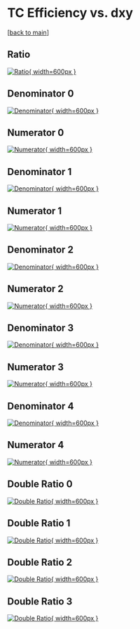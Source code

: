 # TC Efficiency vs. dxy

[[back to main](./)]



## Ratio

[![Ratio](../mtv/var/TC_xtr_13_-1_eff_dxy.png){ width=600px }](../mtv/var/TC_xtr_13_-1_eff_dxy.pdf)

## Denominator 0

[![Denominator](../mtv/den/TC_xtr_13_-1_eff_dxy_den0.png){ width=600px }](../mtv/den/TC_xtr_13_-1_eff_dxy_den0.pdf)

## Numerator 0

[![Numerator](../mtv/num/TC_xtr_13_-1_eff_dxy_num0.png){ width=600px }](../mtv/num/TC_xtr_13_-1_eff_dxy_num0.pdf)

## Denominator 1

[![Denominator](../mtv/den/TC_xtr_13_-1_eff_dxy_den1.png){ width=600px }](../mtv/den/TC_xtr_13_-1_eff_dxy_den1.pdf)

## Numerator 1

[![Numerator](../mtv/num/TC_xtr_13_-1_eff_dxy_num1.png){ width=600px }](../mtv/num/TC_xtr_13_-1_eff_dxy_num1.pdf)

## Denominator 2

[![Denominator](../mtv/den/TC_xtr_13_-1_eff_dxy_den2.png){ width=600px }](../mtv/den/TC_xtr_13_-1_eff_dxy_den2.pdf)

## Numerator 2

[![Numerator](../mtv/num/TC_xtr_13_-1_eff_dxy_num2.png){ width=600px }](../mtv/num/TC_xtr_13_-1_eff_dxy_num2.pdf)

## Denominator 3

[![Denominator](../mtv/den/TC_xtr_13_-1_eff_dxy_den3.png){ width=600px }](../mtv/den/TC_xtr_13_-1_eff_dxy_den3.pdf)

## Numerator 3

[![Numerator](../mtv/num/TC_xtr_13_-1_eff_dxy_num3.png){ width=600px }](../mtv/num/TC_xtr_13_-1_eff_dxy_num3.pdf)

## Denominator 4

[![Denominator](../mtv/den/TC_xtr_13_-1_eff_dxy_den4.png){ width=600px }](../mtv/den/TC_xtr_13_-1_eff_dxy_den4.pdf)

## Numerator 4

[![Numerator](../mtv/num/TC_xtr_13_-1_eff_dxy_num4.png){ width=600px }](../mtv/num/TC_xtr_13_-1_eff_dxy_num4.pdf)

## Double Ratio 0

[![Double Ratio](../mtv/ratio/TC_xtr_13_-1_eff_dxy_ratio0.png){ width=600px }](../mtv/ratio/TC_xtr_13_-1_eff_dxy_ratio0.pdf)

## Double Ratio 1

[![Double Ratio](../mtv/ratio/TC_xtr_13_-1_eff_dxy_ratio1.png){ width=600px }](../mtv/ratio/TC_xtr_13_-1_eff_dxy_ratio1.pdf)

## Double Ratio 2

[![Double Ratio](../mtv/ratio/TC_xtr_13_-1_eff_dxy_ratio2.png){ width=600px }](../mtv/ratio/TC_xtr_13_-1_eff_dxy_ratio2.pdf)

## Double Ratio 3

[![Double Ratio](../mtv/ratio/TC_xtr_13_-1_eff_dxy_ratio3.png){ width=600px }](../mtv/ratio/TC_xtr_13_-1_eff_dxy_ratio3.pdf)

